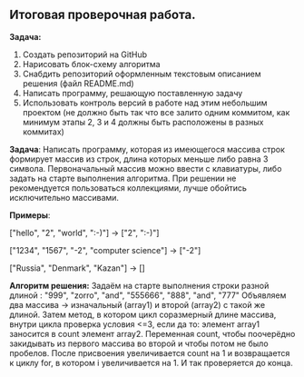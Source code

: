 ## Итоговая проверочная работа.

**Задача:**
1. Создать репозиторий на GitHub
2. Нарисовать блок-схему алгоритма
3. Снабдить репозиторий оформленным текстовым описанием решения (файл README.md)
4. Написать программу, решающую поставленную задачу
5. Использовать контроль версий в работе над этим небольшим проектом (не должно быть так что все залито одним коммитом, как минимум этапы 2, 3 и 4 должны быть расположены в разных коммитах)

**Задача**: Написать программу, которая из имеющегося массива строк формирует массив из строк, длина которых меньше либо равна 3 символа. Первоначальный массив можно ввести с клавиатуры, либо задать на старте выполнения алгоритма. При решении не рекомендуется пользоваться коллекциями, лучше обойтись исключительно массивами.

**Примеры**:

["hello", "2", "world", ":-)"] -> ["2", ":-)"]

["1234", "1567", "-2", "computer science"] -> ["-2"]

["Russia", "Denmark", "Kazan"] -> []

**Алгоритм решения:**
Задаём на старте выполнения строки разной длиной : "999", "zorro", "and", "555666", "888", "and", "777"
Объявляем два массива -> изначальный (array1) и второй (array2) с такой же длиной. 
Затем метод, в котором цикл соразмерный длине массива, внутри цикла проверка 
условия <=3, если да то: элемент array1 заносится в count элемент array2. 
Переменная count, чтобы поочерёдно закидывать из первого массива во второй 
и чтобы потом не было пробелов. После присвоения увеличивается count на 1 
и возвращается к циклу for, в котором i увеличивается на 1. И так проверяется до конца.